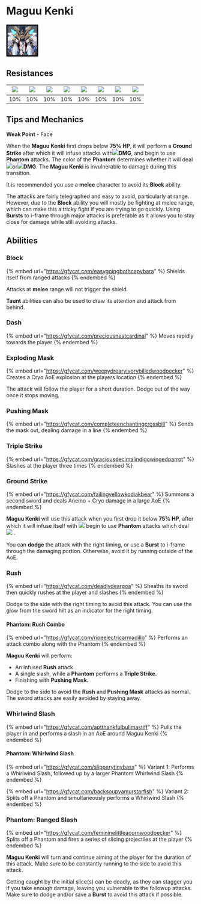# Maguu Kenki

![](../../.gitbook/assets/maguu-kenki.png)

## Resistances

| ![](../../.gitbook/assets/pyro_small.png)  | ![](../../.gitbook/assets/hydro_small.png)  | ![](../../.gitbook/assets/cryo_small.png)  | ![](../../.gitbook/assets/electro_small.png)  | ![](../../.gitbook/assets/anemo_small.png)  | ![](../../.gitbook/assets/geo_small.png)  | ![](../../.gitbook/assets/dendro_small.png)  | ![](../../.gitbook/assets/physical_small.png)  |
| :----------------------------------------: | :-----------------------------------------: | :----------------------------------------: | :-------------------------------------------: | :-----------------------------------------: | :---------------------------------------: | :------------------------------------------: | :--------------------------------------------: |
|                     10%                    |                     10%                     |                     10%                    |                      10%                      |                     10%                     |                    10%                    |                      10%                     |                       10%                      |

## Tips and Mechanics

**Weak Point** - Face

When the **Maguu Kenki** first drops below **75% HP**, it will perform a **Ground Strike** after which it will infuse attacks with![](../../.gitbook/assets/anemo_small.png)**DMG**, and begin to use **Phantom** attacks. The color of the **Phantom** determines whether it will deal ![](../../.gitbook/assets/anemo_small.png)or![](../../.gitbook/assets/cryo_small.png)**DMG**. The **Maguu Kenki** is invulnerable to damage during this transition.

It is recommended you use a **melee** character to avoid its **Block** ability.

The attacks are fairly telegraphed and easy to avoid, particularly at range. However, due to the **Block** ability you will mostly be fighting at melee range, which can make this a tricky fight if you are trying to go quickly. Using **Bursts** to i-frame through major attacks is preferable as it allows you to stay close for damage while still avoiding attacks.

## Abilities

### Block

{% embed url="https://gfycat.com/easygoingbothcapybara" %}
Shields itself from ranged attacks
{% endembed %}

Attacks at **melee** range will not trigger the shield.

**Taunt** abilities can also be used to draw its attention and attack from behind.

### Dash

{% embed url="https://gfycat.com/preciousneatcardinal" %}
Moves rapidly towards the player
{% endembed %}

### Exploding Mask

{% embed url="https://gfycat.com/weepydrearyivorybilledwoodpecker" %}
Creates a Cryo AoE explosion at the players location
{% endembed %}

The attack will follow the player for a short duration. Dodge out of the way once it stops moving.

### **Pushing Mask**

{% embed url="https://gfycat.com/completeenchantingcrossbill" %}
Sends the mask out, dealing damage in a line
{% endembed %}

### **Triple Strike**

{% embed url="https://gfycat.com/graciousdecimalindigowingedparrot" %}
Slashes at the player three times
{% endembed %}

### Ground Strike

{% embed url="https://gfycat.com/failingyellowkodiakbear" %}
Summons a second sword and deals Anemo + Cryo damage in a large AoE
{% endembed %}

**Maguu Kenki** will use this attack when you first drop it below **75% HP**, after which it will infuse itself with ![](../../.gitbook/assets/anemo_small.png) begin to use **Phantom** attacks which deal ![](../../.gitbook/assets/cryo_small.png) .

You can **dodge** the attack with the right timing, or use a **Burst** to i-frame through the damaging portion. Otherwise, avoid it by running outside of the AoE.

### Rush

{% embed url="https://gfycat.com/deadlydeargoa" %}
Sheaths its sword then quickly rushes at the player and slashes
{% endembed %}

Dodge to the side with the right timing to avoid this attack. You can use the glow from the sword hilt as an indicator for the right timing.

#### Phantom: Rush Combo

{% embed url="https://gfycat.com/ripeelectricarmadillo" %}
Performs an attack combo along with the Phantom
{% endembed %}

**Maguu Kenki** will perform:

* An infused **Rush** attack.
* A single slash, while a **Phantom** performs a **Triple Strike.**
* Finishing with **Pushing Mask.**

Dodge to the side to avoid the **Rush** and **Pushing Mask** attacks as normal. The sword attacks are easily avoided by staying away.

### Whirlwind Slash

{% embed url="https://gfycat.com/aptthankfulbullmastiff" %}
Pulls the player in and performs a slash in an AoE around Maguu Kenki
{% endembed %}

#### Phantom: Whirlwind Slash

{% embed url="https://gfycat.com/slipperytinybass" %}
Variant 1: Performs a Whirlwind Slash, followed up by a larger Phantom Whirlwind Slash
{% endembed %}

{% embed url="https://gfycat.com/backsoupyamurstarfish" %}
Variant 2: Splits off a Phantom and simultaneously performs a Whirlwind Slash
{% endembed %}

### Phantom: Ranged Slash

{% embed url="https://gfycat.com/femininelittleacornwoodpecker" %}
Splits off a Phantom and fires a series of slicing projectiles at the player
{% endembed %}

**Maguu Kenki** will turn and continue aiming at the player for the duration of this attack. Make sure to be constantly running to the side to avoid this attack.

Getting caught by the initial slice(s) can be deadly, as they can stagger you if you take enough damage, leaving you vulnerable to the followup attacks. Make sure to dodge and/or save a **Burst** to avoid this attack if possible.













